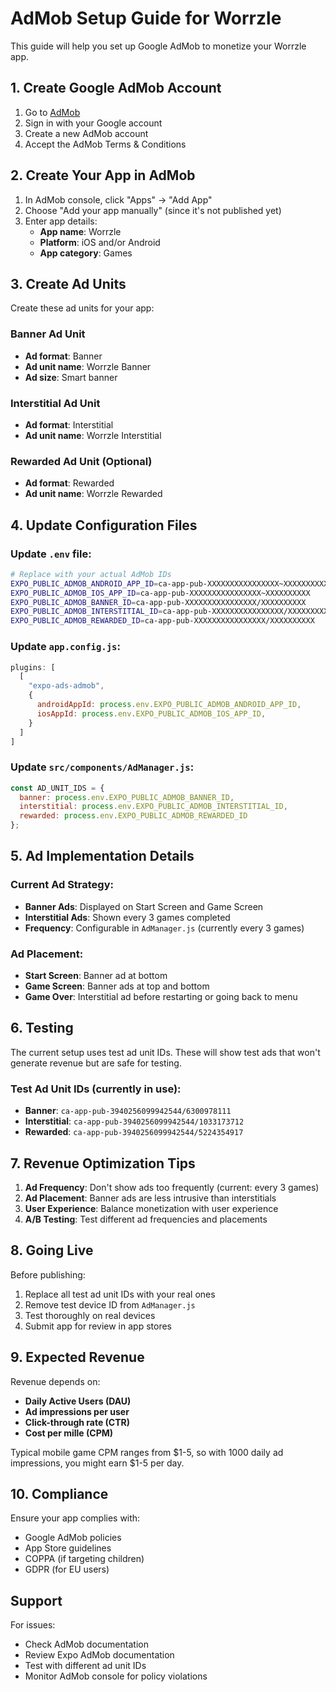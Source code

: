 # AdMob Setup Guide for Worrzle

This guide will help you set up Google AdMob to monetize your Worrzle app.

## 1. Create Google AdMob Account

1. Go to [AdMob](https://admob.google.com/)
2. Sign in with your Google account
3. Create a new AdMob account
4. Accept the AdMob Terms & Conditions

## 2. Create Your App in AdMob

1. In AdMob console, click "Apps" → "Add App"
2. Choose "Add your app manually" (since it's not published yet)
3. Enter app details:
   - **App name**: Worrzle
   - **Platform**: iOS and/or Android
   - **App category**: Games

## 3. Create Ad Units

Create these ad units for your app:

### Banner Ad Unit
- **Ad format**: Banner
- **Ad unit name**: Worrzle Banner
- **Ad size**: Smart banner

### Interstitial Ad Unit
- **Ad format**: Interstitial
- **Ad unit name**: Worrzle Interstitial

### Rewarded Ad Unit (Optional)
- **Ad format**: Rewarded
- **Ad unit name**: Worrzle Rewarded

## 4. Update Configuration Files

### Update `.env` file:
```bash
# Replace with your actual AdMob IDs
EXPO_PUBLIC_ADMOB_ANDROID_APP_ID=ca-app-pub-XXXXXXXXXXXXXXXX~XXXXXXXXXX
EXPO_PUBLIC_ADMOB_IOS_APP_ID=ca-app-pub-XXXXXXXXXXXXXXXX~XXXXXXXXXX
EXPO_PUBLIC_ADMOB_BANNER_ID=ca-app-pub-XXXXXXXXXXXXXXXX/XXXXXXXXXX
EXPO_PUBLIC_ADMOB_INTERSTITIAL_ID=ca-app-pub-XXXXXXXXXXXXXXXX/XXXXXXXXXX
EXPO_PUBLIC_ADMOB_REWARDED_ID=ca-app-pub-XXXXXXXXXXXXXXXX/XXXXXXXXXX
```

### Update `app.config.js`:
```javascript
plugins: [
  [
    "expo-ads-admob",
    {
      androidAppId: process.env.EXPO_PUBLIC_ADMOB_ANDROID_APP_ID,
      iosAppId: process.env.EXPO_PUBLIC_ADMOB_IOS_APP_ID,
    }
  ]
]
```

### Update `src/components/AdManager.js`:
```javascript
const AD_UNIT_IDS = {
  banner: process.env.EXPO_PUBLIC_ADMOB_BANNER_ID,
  interstitial: process.env.EXPO_PUBLIC_ADMOB_INTERSTITIAL_ID,
  rewarded: process.env.EXPO_PUBLIC_ADMOB_REWARDED_ID
};
```

## 5. Ad Implementation Details

### Current Ad Strategy:
- **Banner Ads**: Displayed on Start Screen and Game Screen
- **Interstitial Ads**: Shown every 3 games completed
- **Frequency**: Configurable in `AdManager.js` (currently every 3 games)

### Ad Placement:
- **Start Screen**: Banner ad at bottom
- **Game Screen**: Banner ads at top and bottom
- **Game Over**: Interstitial ad before restarting or going back to menu

## 6. Testing

The current setup uses test ad unit IDs. These will show test ads that won't generate revenue but are safe for testing.

### Test Ad Unit IDs (currently in use):
- **Banner**: `ca-app-pub-3940256099942544/6300978111`
- **Interstitial**: `ca-app-pub-3940256099942544/1033173712`
- **Rewarded**: `ca-app-pub-3940256099942544/5224354917`

## 7. Revenue Optimization Tips

1. **Ad Frequency**: Don't show ads too frequently (current: every 3 games)
2. **Ad Placement**: Banner ads are less intrusive than interstitials
3. **User Experience**: Balance monetization with user experience
4. **A/B Testing**: Test different ad frequencies and placements

## 8. Going Live

Before publishing:

1. Replace all test ad unit IDs with your real ones
2. Remove test device ID from `AdManager.js`
3. Test thoroughly on real devices
4. Submit app for review in app stores

## 9. Expected Revenue

Revenue depends on:
- **Daily Active Users (DAU)**
- **Ad impressions per user**
- **Click-through rate (CTR)**
- **Cost per mille (CPM)**

Typical mobile game CPM ranges from $1-5, so with 1000 daily ad impressions, you might earn $1-5 per day.

## 10. Compliance

Ensure your app complies with:
- Google AdMob policies
- App Store guidelines
- COPPA (if targeting children)
- GDPR (for EU users)

## Support

For issues:
- Check AdMob documentation
- Review Expo AdMob documentation
- Test with different ad unit IDs
- Monitor AdMob console for policy violations
